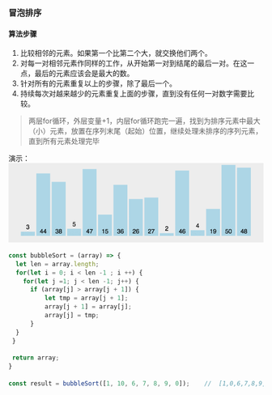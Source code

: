 ### 冒泡排序

#### 算法步骤
1. 比较相邻的元素。如果第一个比第二个大，就交换他们两个。
2. 对每一对相邻元素作同样的工作，从开始第一对到结尾的最后一对。在这一点，最后的元素应该会是最大的数。
3. 针对所有的元素重复以上的步骤，除了最后一个。
4. 持续每次对越来越少的元素重复上面的步骤，直到没有任何一对数字需要比较。

> 两层for循环，外层变量+1，内层for循环跑完一遍，找到为排序元素中最大（小）元素，放置在序列末尾（起始）位置，继续处理未排序的序列元素，直到所有元素处理完毕

演示：
![image](../assets/images/bubbleSort.gif)

```js
const bubbleSort = (array) => {
  let len = array.length;
  for(let i = 0; i < len -1 ; i ++) {
    for(let j =1; j < len -1; j++) {
      if (array[j] > array[j + 1]) {
          let tmp = array[j + 1];
          array[j + 1] = array[j];
          array[j] = tmp;
      }
  }
 }

 return array;
}

const result = bubbleSort([1, 10, 6, 7, 8, 9, 0]);    //  [1,0,6,7,8,9,10]
```